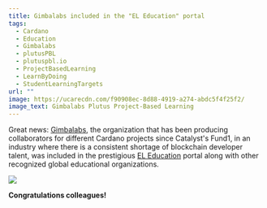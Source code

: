 ```yaml
---
title: Gimbalabs included in the "EL Education" portal
tags:
  - Cardano
  - Education
  - Gimbalabs
  - plutusPBL
  - plutuspbl.io
  - ProjectBasedLearning
  - LearnByDoing
  - StudentLearningTargets
url: ""
image: https://ucarecdn.com/f90908ec-8d88-4919-a274-abdc5f4f25f2/
image_text: Gimbalabs Plutus Project-Based Learning
---
```


Great news: [Gimbalabs](https://www.gimbalabs.com/), the organization that has been producing collaborators for different Cardano projects since Catalyst's Fund1, in an industry where there is a consistent shortage of blockchain developer talent, was included in the prestigious [EL Education](https://eleducation.org/) portal along with other recognized global educational organizations.

  
![](https://ucarecdn.com/a0da911c-a42b-443b-b4c0-79197bf912e4/)

**Congratulations colleagues!**
